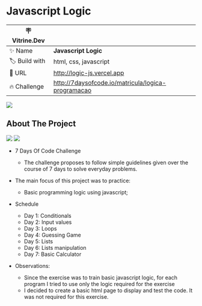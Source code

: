 # Javascript Logic

| :placard: Vitrine.Dev |     |
| -------------  | --- |
| :sparkles: Name        | **Javascript Logic**
| :label: Build with | html, css, javascript
| :rocket: URL         | http://logic-js.vercel.app
| :fire: Challenge     | http://7daysofcode.io/matricula/logica-programacao

<!-- Inserir imagem com a #vitrinedev ao final do link -->
![](https://i.imgur.com/hZcdu9n.png#vitrinedev)

## About The Project
<img src="http://img.shields.io/static/v1?label=Development&message=Finished&color=GREEN&style=for-the-badge"/>
<img src="http://img.shields.io/static/v1?label=CODE%20REVIEW&message=Not%20Started&color=red&style=for-the-badge"/>

* 7 Days Of Code Challenge
  * The challenge proposes to follow simple guidelines given over the course of 7 days to solve everyday problems. 
 
* The main focus of this project was to practice:
  * Basic programming logic using javascript;

- Schedule
  - Day 1: Conditionals
  - Day 2: Input values
  - Day 3: Loops
  - Day 4: Guessing Game
  - Day 5: Lists
  - Day 6: Lists manipulation
  - Day 7: Basic Calculator

- Observations:
  - Since the exercise was to train basic javascript logic, for each program I tried to use only the logic required for the exercise
  - I decided to create a basic html page to display and test the code. It was not required for this exercise.
